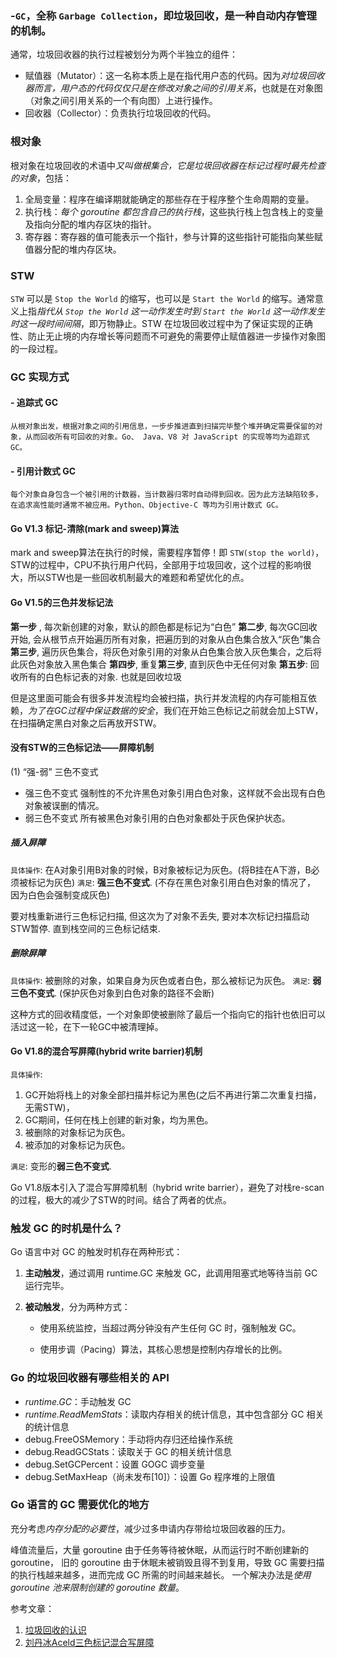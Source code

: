 
### -`GC`，全称 `Garbage Collection`，即垃圾回收，是一种自动内存管理的机制。

通常，垃圾回收器的执行过程被划分为两个半独立的组件：
-   赋值器（Mutator）：这一名称本质上是在指代用户态的代码。因为*对垃圾回收器而言，用户态的代码仅仅只是在修改对象之间的引用关系*，也就是在对象图（对象之间引用关系的一个有向图）上进行操作。
-   回收器（Collector）：负责执行垃圾回收的代码。

### 根对象

根对象在垃圾回收的术语中*又叫做根集合，它是垃圾回收器在标记过程时最先检查的对象*，包括：

1.  全局变量：程序在编译期就能确定的那些存在于程序整个生命周期的变量。
2.  执行栈：*每个 goroutine 都包含自己的执行栈*，这些执行栈上包含栈上的变量及指向分配的堆内存区块的指针。
3.  寄存器：寄存器的值可能表示一个指针，参与计算的这些指针可能指向某些赋值器分配的堆内存区块。

### STW

`STW` 可以是 `Stop the World` 的缩写，也可以是 `Start the World` 的缩写。通常意义上指*指代从 `Stop the World` 这一动作发生时到 `Start the World` 这一动作发生时这一段时间间隔*，即万物静止。STW 在垃圾回收过程中为了保证实现的正确性、防止无止境的内存增长等问题而不可避免的需要停止赋值器进一步操作对象图的一段过程。

### GC 实现方式

#### -   追踪式 GC

    从根对象出发，根据对象之间的引用信息，一步步推进直到扫描完毕整个堆并确定需要保留的对象，从而回收所有可回收的对象。Go、 Java、V8 对 JavaScript 的实现等均为追踪式 GC。

#### -   引用计数式 GC

    每个对象自身包含一个被引用的计数器，当计数器归零时自动得到回收。因为此方法缺陷较多，在追求高性能时通常不被应用。Python、Objective-C 等均为引用计数式 GC。

#### Go V1.3 标记-清除(mark and sweep)算法

mark and sweep算法在执行的时候，需要程序暂停！即 `STW(stop the world)`，STW的过程中，CPU不执行用户代码，全部用于垃圾回收，这个过程的影响很大，所以STW也是一些回收机制最大的难题和希望优化的点。

#### Go V1.5的三色并发标记法

**第一步** , 每次新创建的对象，默认的颜色都是标记为“白色”
**第二步**, 每次GC回收开始, 会从根节点开始遍历所有对象，把遍历到的对象从白色集合放入“灰色”集合
**第三步**, 遍历灰色集合，将灰色对象引用的对象从白色集合放入灰色集合，之后将此灰色对象放入黑色集合
**第四步**, 重复**第三步**, 直到灰色中无任何对象
**第五步**: 回收所有的白色标记表的对象. 也就是回收垃圾

但是这里面可能会有很多并发流程均会被扫描，执行并发流程的内存可能相互依赖，*为了在GC过程中保证数据的安全*，我们在开始三色标记之前就会加上STW，在扫描确定黑白对象之后再放开STW。

#### 没有STW的三色标记法——屏障机制

(1) “强-弱” 三色不变式
-   强三色不变式
	强制性的不允许黑色对象引用白色对象，这样就不会出现有白色对象被误删的情况。
-   弱三色不变式
	所有被黑色对象引用的白色对象都处于灰色保护状态。

##### 插入屏障
`具体操作`: 在A对象引用B对象的时候，B对象被标记为灰色。(将B挂在A下游，B必须被标记为灰色)
`满足`: **强三色不变式**. (不存在黑色对象引用白色对象的情况了， 因为白色会强制变成灰色)

要对栈重新进行三色标记扫描, 但这次为了对象不丢失, 要对本次标记扫描启动STW暂停. 直到栈空间的三色标记结束.

##### 删除屏障
`具体操作`: 被删除的对象，如果自身为灰色或者白色，那么被标记为灰色。
`满足`: **弱三色不变式**. (保护灰色对象到白色对象的路径不会断)

这种方式的回收精度低，一个对象即使被删除了最后一个指向它的指针也依旧可以活过这一轮，在下一轮GC中被清理掉。

#### Go V1.8的混合写屏障(hybrid write barrier)机制

`具体操作`:

1. GC开始将栈上的对象全部扫描并标记为黑色(之后不再进行第二次重复扫描，无需STW)，
2. GC期间，任何在栈上创建的新对象，均为黑色。
3. 被删除的对象标记为灰色。
4. 被添加的对象标记为灰色。

`满足`: 变形的**弱三色不变式**.

Go V1.8版本引入了混合写屏障机制（hybrid write barrier），避免了对栈re-scan的过程，极大的减少了STW的时间。结合了两者的优点。

### 触发 GC 的时机是什么？

Go 语言中对 GC 的触发时机存在两种形式：

1.  **主动触发**，通过调用 runtime.GC 来触发 GC，此调用阻塞式地等待当前 GC 运行完毕。
    
2.  **被动触发**，分为两种方式：
    
    -   使用系统监控，当超过两分钟没有产生任何 GC 时，强制触发 GC。
        
    -   使用步调（Pacing）算法，其核心思想是控制内存增长的比例。

### Go 的垃圾回收器有哪些相关的 API

-   *runtime.GC*：手动触发 GC
-   *runtime.ReadMemStats*：读取内存相关的统计信息，其中包含部分 GC 相关的统计信息
-   debug.FreeOSMemory：手动将内存归还给操作系统
-   debug.ReadGCStats：读取关于 GC 的相关统计信息
-   debug.SetGCPercent：设置 GOGC 调步变量
-   debug.SetMaxHeap（尚未发布[10]）：设置 Go 程序堆的上限值

### Go 语言的 GC 需要优化的地方

充分考虑*内存分配的必要性*，减少过多申请内存带给垃圾回收器的压力。

峰值流量后，大量 goroutine 由于任务等待被休眠，从而运行时不断创建新的 goroutine， 旧的 goroutine 由于休眠未被销毁且得不到复用，导致 GC 需要扫描的执行栈越来越多，进而完成 GC 所需的时间越来越长。 一个解决办法是*使用 goroutine 池来限制创建的 goroutine 数量*。


参考文章：
1. [垃圾回收的认识](https://golang.design/go-questions/memgc/principal/)
2. [刘丹冰Aceld三色标记混合写屏障](https://www.yuque.com/aceld/golang/zhzanb)